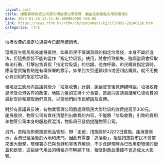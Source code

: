 ```yaml
---
layout: post
title: 謝展寰稱物管公司需列明處理垃圾收費　籲留意銷售點有環保署標示
date: 2024-01-26 13:13:36.000000000 +08:00
link: https://news.rthk.hk/rthk/ch/component/k2/1737899-20240126.htm
categories: rthk
---
```


垃圾收費的指定垃圾袋今日起陸續銷售。

環境及生態局局長謝展寰說，如果市民不慎購買假的指定垃圾袋，本身不屬於違法，但這些膠袋不能夠當作「指定垃圾袋」使用，將會招致損失，強調當局會採取執法行動，打擊出售賣假「指定垃圾袋」的店舖。他亦呼籲，市民購買指定袋時，應留意買銷售點是有環保署的標示，如果到大型連鎖超市或便利店購買，就不用擔心買到假的指定垃圾袋。

環境及生態局向區議員簡介「垃圾收費」計劃，謝展寰會後見傳媒時說，垃圾收費是涉及全港各界的政策，地區力量的支持十分重要，當局向區議員講解垃圾收費的最新安排和聽取他們意見，以便他們向市民解說及宣傳。

對於有區議員反映，有物業管理公司將處理居民大型垃圾的收費提高至300元， 謝展寰說，物管公司有責任清楚列出收費的內容，不能將「垃圾收費」引致的費用和物管公司本身的服務費混淆，物監局已發信提醒物管公司。

另外，首階段即棄塑膠用品管制、即「走塑」措施將於4月22日實施，謝展寰表示，香港已經落後於內地和澳門，因此有需要「追落後」，相信措施對市民不會帶來很大衝擊，環保署亦已與食肆和零售界解說，不少食肆現時亦已改用更環保的飯盒和飲管，這些替代用品的價格亦有明顯下降，相信對商品價錢不會造成太大影響。
